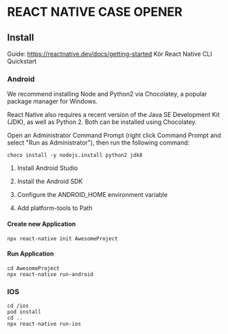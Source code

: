 # REACT NATIVE CASE OPENER

## Install

Guide: https://reactnative.dev/docs/getting-started
Kör React Native CLI Quickstart


### Android
We recommend installing Node and Python2 via Chocolatey, a popular package manager for Windows.

React Native also requires a recent version of the Java SE Development Kit (JDK), as well as Python 2. Both can be installed using Chocolatey.

Open an Administrator Command Prompt (right click Command Prompt and select "Run as Administrator"), then run the following command:
```
choco install -y nodejs.install python2 jdk8
```

1. Install Android Studio

2. Install the Android SDK

3. Configure the ANDROID_HOME environment variable

4. Add platform-tools to Path

#### Create new Application
```
npx react-native init AwesomeProject
```

#### Run Application
```
cd AwesomeProject
npx react-native run-android
```
### IOS
```
cd /ios
pod install
cd ..
npx react-native run-ios
```